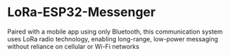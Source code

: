 # LoRa-ESP32-Messenger
Paired with a mobile app using only Bluetooth, this communication system uses LoRa radio technology, enabling long-range, low-power messaging without reliance on cellular or Wi-Fi networks